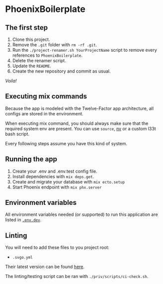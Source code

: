 # PhoenixBoilerplate

## The first step

1. Clone this project.
2. Remove the `.git` folder with `rm -rf .git`.
3. Run the `./project-renamer.sh YourProjectName` script to remove every references to `PhoenixBoilerplate`.
4. Delete the renamer script.
5. Update the `README`.
6. Create the new repository and commit as usual.

_Voila!_

## Executing mix commands

Because the app is modeled with the Twelve-Factor app architecture, all configs are stored in the environment.

When executing mix command, you should always make sure that the required system env are present. You can 
use `source`, [nv](https://github.com/jcouture/nv) or a custom l33t bash script.

Every following steps assume you have this kind of system.

## Running the app

  1. Create your .env and .env.test config file.
  2. Install dependencies with `mix deps.get`.
  3. Create and migrate your database with `mix ecto.setup`
  4. Start Phoenix endpoint with `mix phx.server`

## Environment variables

All environment variables needed (or supported) to run this application are listed in [`.env.dev`](./.env.dev).

## Linting

You will need to add these files to you project root:

* `.svgo.yml`

Their latest version can be found [here](https://github.com/mirego/mirego-horizontal-web/blob/master/configurations).

The linting/testing script can be ran with `./priv/scripts/ci-check.sh`.

